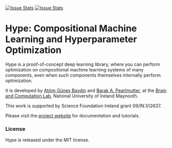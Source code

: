 [![Issue Stats](http://issuestats.com/github/hypelib/Hype/badge/pr)](http://issuestats.com/github/hypelib/Hype)
[![Issue Stats](http://issuestats.com/github/hypelib/Hype/badge/issue)](http://issuestats.com/github/hypelib/Hype)

Hype: Compositional Machine Learning and Hyperparameter Optimization
====================================================================

Hype is a proof-of-concept deep learning library, where you can perform optimization on compositional machine learning systems of many components, even when such components themselves internally perform optimization.

It is developed by [Atılım Güneş Baydin](http://www.cs.nuim.ie/~gunes/) and [Barak A. Pearlmutter](http://bcl.hamilton.ie/~barak/), at the [Brain and Computation Lab](http://www.bcl.hamilton.ie/), National University of Ireland Maynooth.

This work is supported by Science Foundation Ireland grant 09/IN.1/I2637.

Please visit the [project website](http://hypelib.github.io/Hype/) for documentation and tutorials.

### License

Hype is released under the MIT license.
